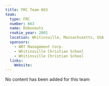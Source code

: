 ```yaml
---
title: FRC Team 663
team:
  type: FRC
  number: 663
  name: Robonauts
  rookie_year: 2001
  location: Whitinsville, Massachusetts, USA
  sponsors:
    - WRT Management Corp.
    - Whitinsville Christian School
    - Whitinsville Christian School
  links:
    Website: 
---
```

No content has been added for this team